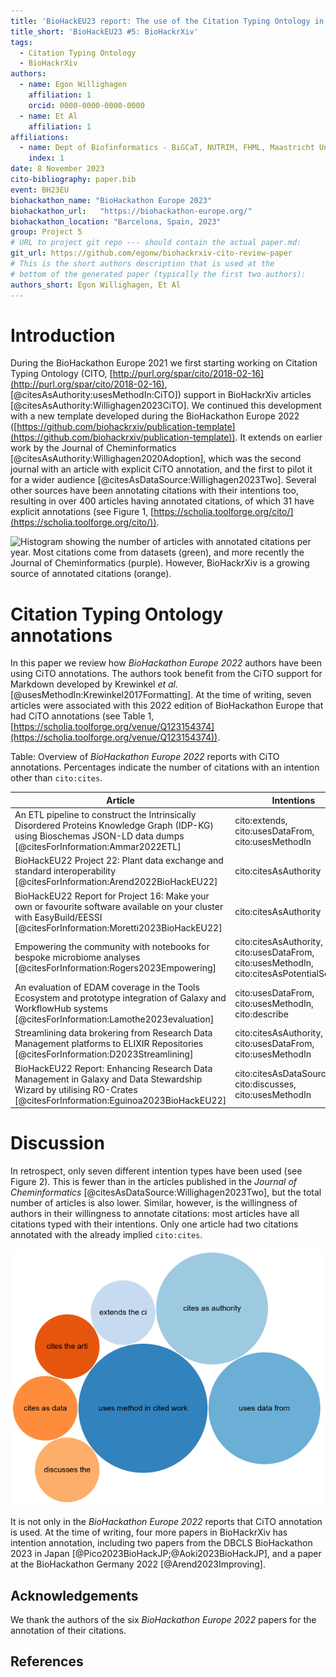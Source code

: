 ```yaml
---
title: 'BioHackEU23 report: The use of the Citation Typing Ontology in BioHackrXiv preprints'
title_short: 'BioHackEU23 #5: BioHackrXiv'
tags:
  - Citation Typing Ontology
  - BioHackrXiv
authors:
  - name: Egon Willighagen
    affiliation: 1
    orcid: 0000-0000-0000-0000
  - name: Et Al
    affiliation: 1
affiliations:
  - name: Dept of Biofinformatics - BiGCaT, NUTRIM, FHML, Maastricht University, The Netherlands
    index: 1
date: 8 November 2023
cito-bibliography: paper.bib
event: BH23EU
biohackathon_name: "BioHackathon Europe 2023"
biohackathon_url:   "https://biohackathon-europe.org/"
biohackathon_location: "Barcelona, Spain, 2023"
group: Project 5
# URL to project git repo --- should contain the actual paper.md:
git_url: https://github.com/egonw/biohackrxiv-cito-review-paper
# This is the short authors description that is used at the
# bottom of the generated paper (typically the first two authors):
authors_short: Egon Willighagen, Et Al
---
```



# Introduction

During the BioHackathon Europe 2021 we first starting working on Citation Typing Ontology (CITO,
[http://purl.org/spar/cito/2018-02-16](http://purl.org/spar/cito/2018-02-16), [@citesAsAuthority:usesMethodIn:CiTO])
support in BioHackrXiv articles [@citesAsAuthority:Willighagen2023CiTO].
We continued this development with a new template developed during the BioHackathon Europe 2022
([https://github.com/biohackrxiv/publication-template](https://github.com/biohackrxiv/publication-template)).
It extends on earlier work by the Journal of Cheminformatics [@citesAsAuthority:Willighagen2020Adoption],
which was the second journal with an article with explicit CiTO annotation,
and the first to pilot it for a wider audience [@citesAsDataSource:Willighagen2023Two].
Several other sources have been annotating citations with their intentions
too, resulting in over 400 articles having annotated citations, of which 31
have explicit annotations (see Figure 1, [https://scholia.toolforge.org/cito/](https://scholia.toolforge.org/cito/)).

![Histogram showing the number of articles with annotated citations per year. Most citations come from datasets (green),
and more recently the Journal of Cheminformatics (purple). However, BioHackrXiv is a growing source of annotated citations (orange).](./citoOverTime.png)

# Citation Typing Ontology annotations

In this paper we review how *BioHackathon Europe 2022* authors have been using CiTO annotations.
The authors took benefit from the CiTO support for Markdown developed by Krewinkel *et al.*
[@usesMethodIn:Krewinkel2017Formatting].
At the time of writing, seven articles were associated with this 2022 edition of BioHackathon Europe
that had CiTO annotations (see Table 1,
[https://scholia.toolforge.org/venue/Q123154374](https://scholia.toolforge.org/venue/Q123154374)).

Table: Overview of *BioHackathon Europe 2022* reports with CiTO annotations.
Percentages indicate the number of citations with an intention other than `cito:cites`.

|**Article** |**Intentions** | **%CiTO** |
------------ |------------ |---
An ETL pipeline to construct the Intrinsically Disordered Proteins Knowledge Graph (IDP-KG) using Bioschemas JSON-LD data dumps [@citesForInformation:Ammar2022ETL]|cito:extends, cito:usesDataFrom, cito:usesMethodIn|71%|
BioHackEU22 Project 22: Plant data exchange and standard interoperability [@citesForInformation:Arend2022BioHackEU22]|cito:citesAsAuthority|100%|
BioHackEU22 Report for Project 16: Make your own or favourite software available on your cluster with EasyBuild/EESSI [@citesForInformation:Moretti2023BioHackEU22]|cito:citesAsAuthority|100%|
Empowering the community with notebooks for bespoke microbiome analyses [@citesForInformation:Rogers2023Empowering]|cito:citesAsAuthority, cito:usesDataFrom, cito:usesMethodIn, cito:citesAsPotentialSolution|100%|
An evaluation of EDAM coverage in the Tools Ecosystem and prototype integration of Galaxy and WorkflowHub systems [@citesForInformation:Lamothe2023evaluation]|cito:usesDataFrom, cito:usesMethodIn, cito:describe|100%|
Streamlining data brokering from Research Data Management platforms to ELIXIR Repositories [@citesForInformation:D2023Streamlining]|cito:citesAsAuthority, cito:usesDataFrom, cito:usesMethodIn|100%|
BioHackEU22 Report: Enhancing Research Data Management in Galaxy and Data Stewardship Wizard by utilising RO-Crates [@citesForInformation:Eguinoa2023BioHackEU22]|cito:citesAsDataSource, cito:discusses, cito:usesMethodIn|100%|

# Discussion

In retrospect, only seven different intention types have been used (see Figure 2). This is fewer than in the articles
published in the *Journal of Cheminformatics* [@citesAsDataSource:Willighagen2023Two], but the total
number of articles is also lower. Similar, however, is the willingness of authors in their
willingness to annotate citations: most articles have all citations typed with their intentions.
Only one article had two citations annotated with the already implied `cito:cites`.

![Bubble chart with the citation intentions used by the *BioHackathon Europe 2022* papers.](./citationIntentions.png)

It is not only in the *BioHackathon Europe 2022* reports that CiTO annotation is used. At the time
of writing, four more papers in BioHackrXiv has intention annotation, including two papers
from the DBCLS BioHackathon 2023 in Japan [@Pico2023BioHackJP;@Aoki2023BioHackJP],
and a paper at the BioHackathon Germany 2022 [@Arend2023Improving].

## Acknowledgements

We thank the authors of the six *BioHackathon Europe 2022* papers for the annotation of their citations.

## References
